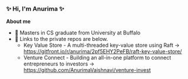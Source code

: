 ### ✨ Hi, I'm Anurima ✨

**About me**

- 💼 Masters in CS graduate from University at Buffalo
- 💬  Links to the private repos are below.
  - Key Value Store - A multi-threaded key-value store using Raft -> https://gitfront.io/r/anurima/2pf5EHY2PeFB/raft-key-value-store/
  - Venture Connect - Building an all-in-one platform to connect entrepreneurs to investors -> https://github.com/AnurimaVaishnavi/venture-invest
<!--
**AnurimaVaishnavi/AnurimaVaishnavi** is a ✨ _special_ ✨ repository because its `README.md` (this file) appears on your GitHub profile.



